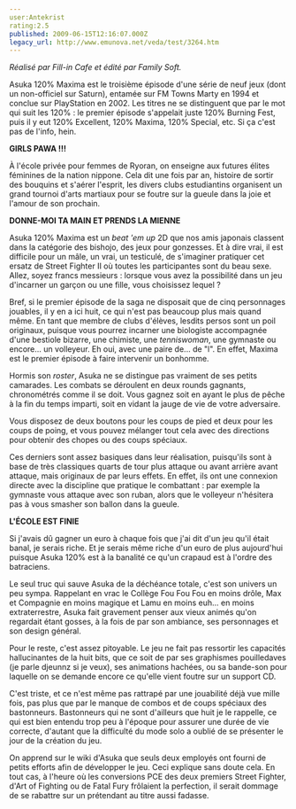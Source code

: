 ```yaml
---
user:Antekrist
rating:2.5
published: 2009-06-15T12:16:07.000Z
legacy_url: http://www.emunova.net/veda/test/3264.htm
---
```

_Réalisé par Fill-in Cafe et édité par Family Soft._  

  

Asuka 120% Maxima est le troisième épisode d'une série de neuf jeux (dont un non-officiel sur Saturn), entamée sur FM Towns Marty en 1994 et conclue sur PlayStation en 2002\. Les titres ne se distinguent que par le mot qui suit les 120% : le premier épisode s'appelait juste 120% Burning Fest, puis il y eut 120% Excellent, 120% Maxima, 120% Special, etc. Si ça c'est pas de l'info, hein.  

  

**GIRLS PAWA !!!**  

À l'école privée pour femmes de Ryoran, on enseigne aux futures élites féminines de la nation nippone. Cela dit une fois par an, histoire de sortir des bouquins et s'aérer l'esprit, les divers clubs estudiantins organisent un grand tournoi d'arts martiaux pour se foutre sur la gueule dans la joie et l'amour de son prochain.  

  

**DONNE-MOI TA MAIN ET PRENDS LA MIENNE**  

Asuka 120% Maxima est un _beat 'em up_ 2D que nos amis japonais classent dans la catégorie des bishojo, des jeux pour gonzesses. Et à dire vrai, il est difficile pour un mâle, un vrai, un testiculé, de s'imaginer pratiquer cet ersatz de Street Fighter II où toutes les participantes sont du beau sexe. Allez, soyez francs messieurs : lorsque vous avez la possibilité dans un jeu d'incarner un garçon ou une fille, vous choisissez lequel ?  

Bref, si le premier épisode de la saga ne disposait que de cinq personnages jouables, il y en a ici huit, ce qui n'est pas beaucoup plus mais quand même. En tant que membre de clubs d'élèves, lesdits persos sont un poil originaux, puisque vous pourrez incarner une biologiste accompagnée d'une bestiole bizarre, une chimiste, une _tenniswoman_, une gymnaste ou encore... un volleyeur. Eh oui, avec une paire de... de "l". En effet, Maxima est le premier épisode à faire intervenir un bonhomme.  

Hormis son _roster_, Asuka ne se distingue pas vraiment de ses petits camarades. Les combats se déroulent en deux rounds gagnants, chronométrés comme il se doit. Vous gagnez soit en ayant le plus de pêche à la fin du temps imparti, soit en vidant la jauge de vie de votre adversaire.  

Vous disposez de deux boutons pour les coups de pied et deux pour les coups de poing, et vous pouvez mélanger tout cela avec des directions pour obtenir des chopes ou des coups spéciaux.  

Ces derniers sont assez basiques dans leur réalisation, puisqu'ils sont à base de très classiques quarts de tour plus attaque ou avant arrière avant attaque, mais originaux de par leurs effets. En effet, ils ont une connexion directe avec la discipline que pratique le combattant : par exemple la gymnaste vous attaque avec son ruban, alors que le volleyeur n'hésitera pas à vous smasher son ballon dans la gueule.  

  

**L'ÉCOLE EST FINIE**  

Si j'avais dû gagner un euro à chaque fois que j'ai dit d'un jeu qu'il était banal, je serais riche. Et je serais même riche d'un euro de plus aujourd'hui puisque Asuka 120% est à la banalité ce qu'un crapaud est à l'ordre des batraciens.  

Le seul truc qui sauve Asuka de la déchéance totale, c'est son univers un peu sympa. Rappelant en vrac le Collège Fou Fou Fou en moins drôle, Max et Compagnie en moins magique et Lamu en moins euh... en moins extraterrestre, Asuka fait gravement penser aux vieux animés qu'on regardait étant gosses, à la fois de par son ambiance, ses personnages et son design général.  

Pour le reste, c'est assez pitoyable. Le jeu ne fait pas ressortir les capacités hallucinantes de la huit bits, que ce soit de par ses graphismes pouilledaves (je parle djeunnz si je veux), ses animations hachées, ou sa bande-son pour laquelle on se demande encore ce qu'elle vient foutre sur un support CD.  

C'est triste, et ce n'est même pas rattrapé par une jouabilité déjà vue mille fois, pas plus que par le manque de combos et de coups spéciaux des bastonneurs. Bastonneurs qui ne sont d'ailleurs que huit je le rappelle, ce qui est bien entendu trop peu à l'époque pour assurer une durée de vie correcte, d'autant que la difficulté du mode solo a oublié de se présenter le jour de la création du jeu.  

On apprend sur le wiki d'Asuka que seuls deux employés ont fourni de petits efforts afin de développer le jeu. Ceci explique sans doute cela. En tout cas, à l'heure où les conversions PCE des deux premiers Street Fighter, d'Art of Fighting ou de Fatal Fury frôlaient la perfection, il serait dommage de se rabattre sur un prétendant au titre aussi fadasse.
